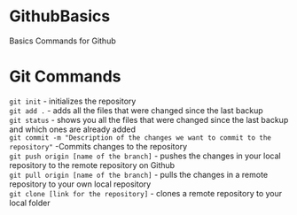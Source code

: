 # GithubBasics
Basics Commands for Github

# Git Commands

`git init` - initializes the repository    
`git add .` - adds all the files that were changed since the last backup   
`git status` - shows you all the files that were changed since the last backup and which ones are already added    
`git commit -m "Description of the changes we want to commit to the repository"` -Commits changes to the repository      
`git push origin [name of the branch]` - pushes the changes in your local repository to the remote repository on Github    
`git pull origin [name of the branch]` - pulls the changes in a remote repository to your own local repository   
`git clone [link for the repository]` - clones a remote repository to your local folder   
